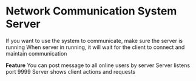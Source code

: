 # Network Communication System Server
If you want to use the system to communicate, make sure the server is running
When server in running, it will wait for the client to connect and maintain communication

**Feature**
You can post message to all online users by server
Server listens port 9999
Server shows client actions and requests
